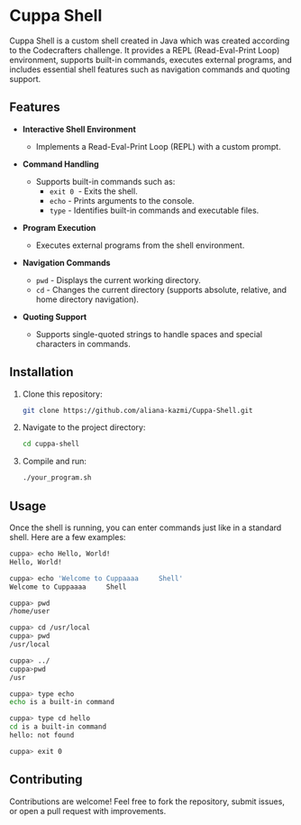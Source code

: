# Cuppa Shell 

Cuppa Shell is a custom shell created in Java which was created according to the Codecrafters challenge. It provides a REPL (Read-Eval-Print Loop) environment, supports built-in commands, executes external programs, and includes essential shell features such as navigation commands and quoting support.

## Features

- **Interactive Shell Environment**

  - Implements a Read-Eval-Print Loop (REPL) with a custom prompt.

- **Command Handling**

  - Supports built-in commands such as:
    - `exit 0`  - Exits the shell.
    - `echo` - Prints arguments to the console.
    - `type` - Identifies built-in commands and executable files.

- **Program Execution**

  - Executes external programs from the shell environment.

- **Navigation Commands**

  - `pwd` - Displays the current working directory.
  - `cd` - Changes the current directory (supports absolute, relative, and home directory navigation).

- **Quoting Support**

  - Supports single-quoted strings to handle spaces and special characters in commands.

## Installation

1. Clone this repository:
   ```sh
   git clone https://github.com/aliana-kazmi/Cuppa-Shell.git
   ```
2. Navigate to the project directory:
   ```sh
   cd cuppa-shell
   ```
3. Compile and run:
   ```sh
   ./your_program.sh
   ```

## Usage

Once the shell is running, you can enter commands just like in a standard shell. Here are a few examples:

```sh
cuppa> echo Hello, World!
Hello, World!

cuppa> echo 'Welcome to Cuppaaaa     Shell'
Welcome to Cuppaaaa     Shell

cuppa> pwd
/home/user

cuppa> cd /usr/local
cuppa> pwd
/usr/local

cuppa> ../
cuppa>pwd
/usr

cuppa> type echo
echo is a built-in command

cuppa> type cd hello
cd is a built-in command
hello: not found

cuppa> exit 0
```

## Contributing

Contributions are welcome! Feel free to fork the repository, submit issues, or open a pull request with improvements.
